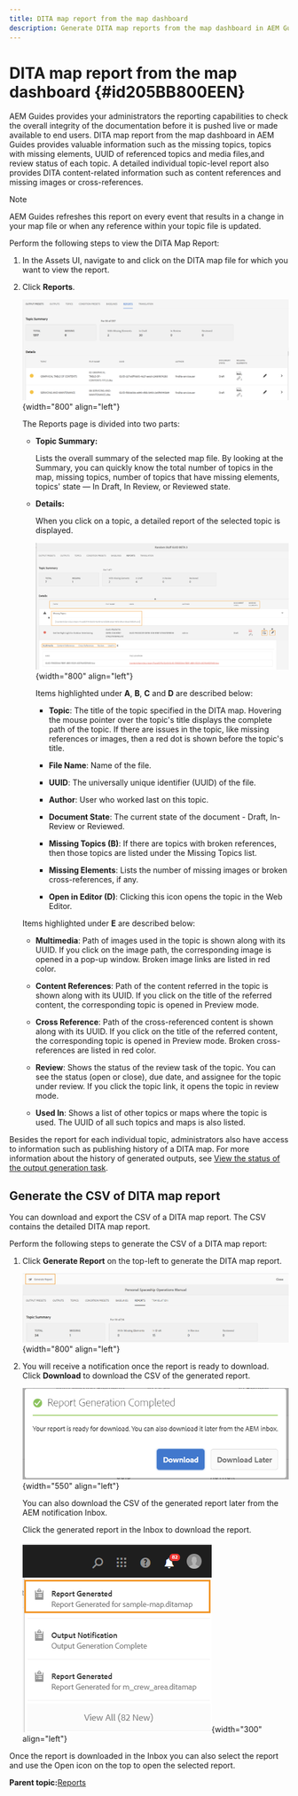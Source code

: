 ```yaml
---
title: DITA map report from the map dashboard
description: Generate DITA map reports from the map dashboard in AEM Guides. Learn how to generate the CSV of a DITA map report.
---
```

# DITA map report from the map dashboard {#id205BB800EEN}

AEM Guides provides your administrators the reporting capabilities to check the overall integrity of the documentation before it is pushed live or made available to end users. DITA map report from the map dashboard in AEM Guides provides valuable information such as the missing topics, topics with missing elements, UUID of referenced topics and media files,and review status of each topic. A detailed individual topic-level report also provides DITA content-related information such as content references and missing images or cross-references.

>[!NOTE]
>
> AEM Guides refreshes this report on every event that results in a change in your map file or when any reference within your topic file is updated.

Perform the following steps to view the DITA Map Report:

1.  In the Assets UI, navigate to and click on the DITA map file for which you want to view the report.

1.  Click **Reports**.

    ![](images/reports-page-uuid.png){width="800" align="left"}

    The Reports page is divided into two parts:

    -   **Topic Summary:**

        Lists the overall summary of the selected map file. By looking at the Summary, you can quickly know the total number of topics in the map, missing topics, number of topics that have missing elements, topics' state — In Draft, In Review, or Reviewed state.

    -   **Details:**

        When you click on a topic, a detailed report of the selected topic is displayed.

        ![](images/detailed-report-uuid.png){width="800" align="left"}

        Items highlighted under **A**, **B**, **C** and **D** are described below:

        - **Topic**: The title of the topic specified in the DITA map. Hovering the mouse pointer over the topic's title displays the complete path of the topic. If there are issues in the topic, like missing references or images, then a red dot is shown before the topic's title.

        - **File Name**: Name of the file.

        - **UUID**: The universally unique identifier \(UUID\) of the file.

        - **Author**: User who worked last on this topic.

        - **Document State**: The current state of the document - Draft, In-Review or Reviewed.

        - **Missing Topics \(B\)**: If there are topics with broken references, then those topics are listed under the Missing Topics list.

        - **Missing Elements**: Lists the number of missing images or broken cross-references, if any.

        - **Open in Editor \(D\)**: Clicking this icon opens the topic in the Web Editor.


    Items highlighted under **E** are described below:

    - **Multimedia**: Path of images used in the topic is shown along with its UUID. If you click on the image path, the corresponding image is opened in a pop-up window. Broken image links are listed in red color.

    - **Content References**: Path of the content referred in the topic is shown along with its UUID. If you click on the title of the referred content, the corresponding topic is opened in Preview mode.

    - **Cross Reference**: Path of the cross-referenced content is shown along with its UUID. If you click on the title of the referred content, the corresponding topic is opened in Preview mode. Broken cross-references are listed in red color.

    - **Review**: Shows the status of the review task of the topic. You can see the status \(open or close\), due date, and assignee for the topic under review. If you click the topic link, it opens the topic in review mode.

    - **Used In**: Shows a list of other topics or maps where the topic is used. The UUID of all such topics and maps is also listed.

Besides the report for each individual topic, administrators also have access to information such as publishing history of a DITA map. For more information about the history of generated outputs, see [View the status of the output generation task](generate-output-for-a-dita-map.md#viewing_output_history).

## Generate the CSV of DITA map report 

You can download and export the CSV of a DITA map report. The CSV contains the detailed DITA map report.

Perform the following steps to generate the CSV of a DITA map report:

1.  Click **Generate Report** on the top-left to generate the DITA map report.
    
    ![](images/generate-DITA-map-report.png){width="800" align="left"}

1.  You will receive a notification once the report is ready to download. Click **Download** to download the CSV of the generated report.

    ![](images/download-report-dialog.png){width="550" align="left"}


    You can also download the CSV of the generated report later from the AEM notification Inbox.

    Click the generated report in the Inbox to download the report.

    ![](images/report-inbox--notification.png){width="300" align="left"}

Once the report is downloaded in the Inbox you can also select the report and use the Open icon on the top to open the selected report.

**Parent topic:**[Reports](reports-intro.md)
